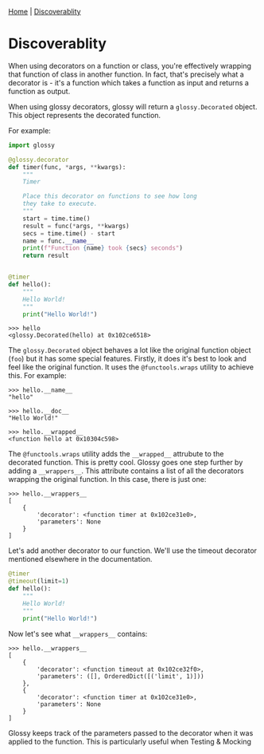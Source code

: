 [Home](../../README.md) | [Discoverablity](discover.md)

# Discoverablity

When using decorators on a function or class, you're effectively wrapping that function of class in another function. In fact, that's precisely what a decorator is - it's a function which takes a function as input and returns a function as output.

When using glossy decorators, glossy will return a `glossy.Decorated` object. This object represents the decorated function.

For example:

```python
import glossy

@glossy.decorator
def timer(func, *args, **kwargs):
    """
    Timer

    Place this decorator on functions to see how long
    they take to execute.
    """
    start = time.time()
    result = func(*args, **kwargs)
    secs = time.time() - start
    name = func.__name__
    print(f"Function {name} took {secs} seconds")
    return result


@timer
def hello():
    """
    Hello World!
    """
    print("Hello World!")

```

```
>>> hello
<glossy.Decorated(hello) at 0x102ce6518>
```

The `glossy.Decorated` object behaves a lot like the
original function object (`foo`) but it has some special features. Firstly, it does it's best to look and feel like the original function. It uses the `@functools.wraps` utility to achieve this. For example:

```
>>> hello.__name__
"hello"

>>> hello.__doc__
"Hello World!"

>>> hello.__wrapped__
<function hello at 0x10304c598>
```

The `@functools.wraps` utility adds the `__wrapped__` attrubute to the decorated function. This is pretty cool. Glossy goes one step further by adding a `__wrappers__`. This attribute contains a list of all the decorators wrapping the original function. In this case, there is just one:


```
>>> hello.__wrappers__
[
    {
        'decorator': <function timer at 0x102ce31e0>,
        'parameters': None
    }
]
```

Let's add another decorator to our function. We'll use the timeout decorator mentioned elsewhere in the documentation.

```python
@timer
@timeout(limit=1)
def hello():
    """
    Hello World!
    """
    print("Hello World!")
```

Now let's see what `__wrappers__` contains:

```
>>> hello.__wrappers__
[
    {
        'decorator': <function timeout at 0x102ce32f0>,
        'parameters': ([], OrderedDict([('limit', 1)]))
    },
    {
        'decorator': <function timer at 0x102ce31e0>,
        'parameters': None
    }
]
```

Glossy keeps track of the parameters passed to the decorator when it was applied to the function. This is particularly useful when Testing & Mocking

